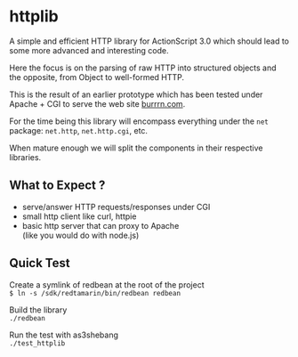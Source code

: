 httplib
=======

A simple and efficient HTTP library for ActionScript 3.0 which
should lead to some more advanced and interesting code.


Here the focus is on the parsing of raw HTTP into structured objects
and the opposite, from Object to well-formed HTTP.

This is the result of an earlier prototype which has been tested
under Apache + CGI to serve the web site [burrrn.com](http://www.burrrn.com).

For the time being this library will encompass everything under
the `net` package: `net.http`, `net.http.cgi`, etc.

When mature enough we will split the components in their
respective libraries.

What to Expect ?
----------------

  - serve/answer HTTP requests/responses under CGI
  - small http client like curl, httpie
  - basic http server that can proxy to Apache  
    (like you would do with node.js)

Quick Test
----------

Create a symlink of redbean at the root of the project  
`$ ln -s /sdk/redtamarin/bin/redbean redbean`

Build the library  
`./redbean`

Run the test with as3shebang  
`./test_httplib`

